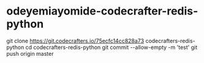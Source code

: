 # odeyemiayomide-codecrafter-redis-python
git clone https://git.codecrafters.io/75ecfc14cc828a73 codecrafters-redis-python
cd codecrafters-redis-python
git commit --allow-empty -m 'test'
git push origin master
